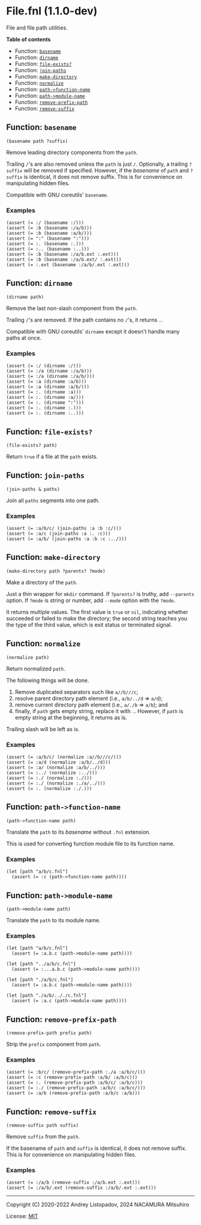# File.fnl (1.1.0-dev)

File and file path utilities.

**Table of contents**

- Function: [`basename`](#function-basename)
- Function: [`dirname`](#function-dirname)
- Function: [`file-exists?`](#function-file-exists)
- Function: [`join-paths`](#function-join-paths)
- Function: [`make-directory`](#function-make-directory)
- Function: [`normalize`](#function-normalize)
- Function: [`path->function-name`](#function-path-function-name)
- Function: [`path->module-name`](#function-path-module-name)
- Function: [`remove-prefix-path`](#function-remove-prefix-path)
- Function: [`remove-suffix`](#function-remove-suffix)

## Function: `basename`

```
(basename path ?suffix)
```

Remove leading directory components from the `path`.

Trailing `/`'s are also removed unless the `path` is just `/`. Optionally,
a trailing `?suffix` will be removed if specified. However, if the
*basename* of `path` and `?suffix` is identical, it does not remove suffix.
This is for convenience on manipulating hidden files.

Compatible with GNU coreutils' `basename`.

### Examples

```fennel
(assert (= :/ (basename :/)))
(assert (= :b (basename :/a/b)))
(assert (= :b (basename :a/b/)))
(assert (= ":" (basename ":")))
(assert (= :. (basename :.)))
(assert (= :.. (basename :..)))
(assert (= :b (basename :/a/b.ext :.ext)))
(assert (= :b (basename :/a/b.ext/ :.ext)))
(assert (= :.ext (basename :/a/b/.ext :.ext)))
```

## Function: `dirname`

```
(dirname path)
```

Remove the last non-slash component from the `path`.

Trailing `/`'s are removed. If the path contains no `/`'s, it returns `.`.

Compatible with GNU coreutils' `dirname` except it doesn't handle many paths
at once.

### Examples

```fennel
(assert (= :/ (dirname :/)))
(assert (= :/a (dirname :/a/b)))
(assert (= :/a (dirname :/a/b/)))
(assert (= :a (dirname :a/b)))
(assert (= :a (dirname :a/b/)))
(assert (= :. (dirname :a)))
(assert (= :. (dirname :a/)))
(assert (= :. (dirname ":")))
(assert (= :. (dirname :.)))
(assert (= :. (dirname :..)))
```

## Function: `file-exists?`

```
(file-exists? path)
```

Return `true` if a file at the `path` exists.

## Function: `join-paths`

```
(join-paths & paths)
```

Join all `paths` segments into one path.

### Examples

```fennel
(assert (= :a/b/c/ (join-paths :a :b :c/)))
(assert (= :a/c (join-paths :a :. :c)))
(assert (= :a/b/ (join-paths :a :b :c :../)))
```

## Function: `make-directory`

```
(make-directory path ?parents? ?mode)
```

Make a directory of the `path`.

Just a thin wrapper for `mkdir` command.
If `?parents?` is truthy, add `--parents` option. If `?mode` is string or
number, add `--mode` option with the `?mode`.

It returns multiple values. The first value is `true` or `nil`, indicating
whether succeeded or failed to make the directory; the second string teaches
you the type of the third value, which is exit status or terminated signal.

## Function: `normalize`

```
(normalize path)
```

Return normalized `path`.

The following things will be done.

1. Remove duplicated separators such like `a//b///c`;
2. resolve parent directory path element (i.e., `a/b/../d` => `a/d`);
3. remove current directory path element (i.e., `a/./b` => `a/b`); and
4. finally, if `path` gets empty string, replace it with `.`. However,
   if `path` is empty string at the beginning, it returns as is.

Trailing slash will be left as is.

### Examples

```fennel
(assert (= :a/b/c/ (normalize :a//b///c/)))
(assert (= :a/d (normalize :a/b/../d)))
(assert (= :a/ (normalize :a/b/../)))
(assert (= :../ (normalize :../)))
(assert (= :./ (normalize :./)))
(assert (= :./ (normalize :./a/../)))
(assert (= :. (normalize :./.)))
```

## Function: `path->function-name`

```
(path->function-name path)
```

Translate the `path` to its *basename* without `.fnl` extension.

This is used for converting function module file to its function name.

### Examples

```fennel
(let [path "a/b/c.fnl"]
  (assert (= :c (path->function-name path))))
```

## Function: `path->module-name`

```
(path->module-name path)
```

Translate the `path` to its module name.

### Examples

```fennel
(let [path "a/b/c.fnl"]
  (assert (= :a.b.c (path->module-name path))))

(let [path "../a/b/c.fnl"]
  (assert (= :...a.b.c (path->module-name path))))

(let [path "./a/b/c.fnl"]
  (assert (= :a.b.c (path->module-name path))))

(let [path "./a/b/.././c.fnl"]
  (assert (= :a.c (path->module-name path))))
```

## Function: `remove-prefix-path`

```
(remove-prefix-path prefix path)
```

Strip the `prefix` component from `path`.

### Examples

```fennel
(assert (= :b/c/ (remove-prefix-path :./a :a/b/c/)))
(assert (= :c (remove-prefix-path :a/b/ :a/b/c)))
(assert (= :. (remove-prefix-path :a/b/c/ :a/b/c)))
(assert (= :./ (remove-prefix-path :a/b/c :a/b/c/)))
(assert (= :a/b (remove-prefix-path :a/b/c :a/b)))
```

## Function: `remove-suffix`

```
(remove-suffix path suffix)
```

Remove `suffix` from the `path`.

If the basename of `path` and `suffix` is identical,
it does not remove suffix.
This is for convenience on manipulating hidden files.

### Examples

```fennel
(assert (= :/a/b (remove-suffix :/a/b.ext :.ext)))
(assert (= :/a/b/.ext (remove-suffix :/a/b/.ext :.ext)))
```

---

Copyright (C) 2020-2022 Andrey Listopadov, 2024 NACAMURA Mitsuhiro

License: [MIT](https://git.sr.ht/~m15a/fnldoc/tree/main/item/LICENSE)

<!-- Generated with Fnldoc 1.1.0-dev
     https://sr.ht/~m15a/fnldoc/ -->
